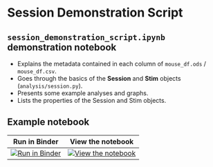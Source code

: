 # Session Demonstration Script

## `session_demonstration_script.ipynb` demonstration notebook

- Explains the metadata contained in each column of `mouse_df.ods` / `mouse_df.csv`.
- Goes through the basics of the **Session** and **Stim** objects (`analysis/session.py`).
- Presents some example analyses and graphs.
- Lists the properties of the Session and Stim objects.


## Example notebook

| Run in Binder | View the notebook |
| ------------- | -------------------- |
| [![Run in Binder](https://mybinder.org/badge_logo.svg)](https://mybinder.org/v2/gh/colleenjg/OpenScope_CA_Analysis/main?labpath=examples/session_demonstration_script.ipynb) | [![View the notebook](https://img.shields.io/badge/render-nbviewer-orange.svg)](https://nbviewer.jupyter.org/github/colleenjg/OpenScope_CA_Analysis/blob/main/examples/session_demonstration_script.ipynb?flush_cache=true) | 

